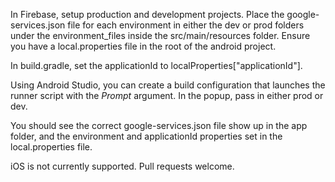 In Firebase, setup production and development projects.
Place the google-services.json file for each environment in either the dev or prod folders under the environment_files inside the src/main/resources folder.
Ensure you have a local.properties file in the root of the android project.

In build.gradle, set the applicationId to localProperties["applicationId"].

Using Android Studio, you can create a build configuration that launches the runner script with the $Prompt$ argument.
In the popup, pass in either prod or dev.

You should see the correct google-services.json file show up in the app folder, and the environment and applicationId properties set in the local.properties file.

iOS is not currently supported. Pull requests welcome.
